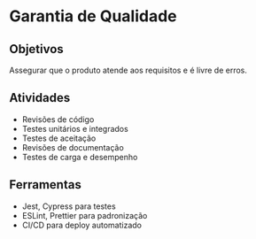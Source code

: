 # Garantia de Qualidade

## Objetivos
Assegurar que o produto atende aos requisitos e é livre de erros.

## Atividades
- Revisões de código
- Testes unitários e integrados
- Testes de aceitação
- Revisões de documentação
- Testes de carga e desempenho

## Ferramentas
- Jest, Cypress para testes
- ESLint, Prettier para padronização
- CI/CD para deploy automatizado

